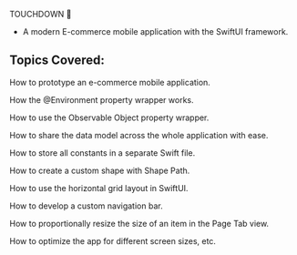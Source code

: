 TOUCHDOWN 🏈
- A  modern E-commerce mobile application with the SwiftUI framework. 

Topics Covered:
---------------------

How to prototype an e-commerce mobile application.

How the @Environment property wrapper works.

How to use the Observable Object property wrapper.

How to share the data model across the whole application with ease.

How to store all constants in a separate Swift file.

How to create a custom shape with Shape Path.

How to use the horizontal grid layout in SwiftUI.

How to develop a custom navigation bar.

How to proportionally resize the size of an item in the Page Tab view.

How to optimize the app for different screen sizes, etc.